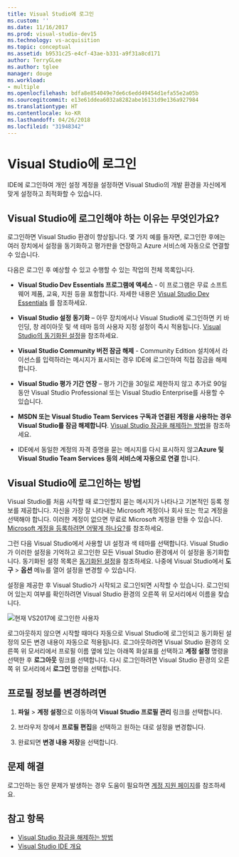 ```yaml
---
title: Visual Studio에 로그인
ms.custom: ''
ms.date: 11/16/2017
ms.prod: visual-studio-dev15
ms.technology: vs-acquisition
ms.topic: conceptual
ms.assetid: b9531c25-e4cf-43ae-b331-a9f31a8cd171
author: TerryGLee
ms.author: tglee
manager: douge
ms.workload:
- multiple
ms.openlocfilehash: bdfa8e854049e7de6c6edd49454d1efa55e2a05b
ms.sourcegitcommit: e13e61ddea6032a8282abe16131d9e136a927984
ms.translationtype: HT
ms.contentlocale: ko-KR
ms.lasthandoff: 04/26/2018
ms.locfileid: "31948342"
---
```

# <a name="sign-in-to-visual-studio"></a>Visual Studio에 로그인

IDE에 로그인하여 개인 설정 계정을 설정하면 Visual Studio의 개발 환경을 자신에게 맞게 설정하고 최적화할 수 있습니다.

## <a name="why-should-i-sign-in-to-visual-studio"></a>Visual Studio에 로그인해야 하는 이유는 무엇인가요?

로그인하면 Visual Studio 환경이 향상됩니다. 몇 가지 예를 들자면, 로그인한 후에는 여러 장치에서 설정을 동기화하고 평가판을 연장하고 Azure 서비스에 자동으로 연결할 수 있습니다.

다음은 로그인 후 예상할 수 있고 수행할 수 있는 작업의 전체 목록입니다.  

- **Visual Studio Dev Essentials 프로그램에 액세스** - 이 프로그램은 무료 소프트웨어 제품, 교육, 지원 등을 포함합니다. 자세한 내용은 [Visual Studio Dev Essentials](http://aka.ms/vsdevhelp) 를 참조하세요.

- **Visual Studio 설정 동기화** – 아무 장치에서나 Visual Studio에 로그인하면 키 바인딩, 창 레이아웃 및 색 테마 등의 사용자 지정 설정이 즉시 적용됩니다. [Visual Studio의 동기화된 설정](../ide/synchronized-settings-in-visual-studio.md)을 참조하세요.

- **Visual Studio Community 버전 잠금 해제** - Community Edition 설치에서 라이선스를 입력하라는 메시지가 표시되는 경우 IDE에 로그인하여 직접 잠금을 해제합니다.

- **Visual Studio 평가 기간 연장** – 평가 기간을 30일로 제한하지 않고 추가로 90일 동안 Visual Studio Professional 또는 Visual Studio Enterprise를 사용할 수 있습니다.

- **MSDN 또는 Visual Studio Team Services 구독과 연결된 계정을 사용하는 경우 Visual Studio를 잠금 해제합니다**. [Visual Studio 잠금을 해제하는 방법](../ide/how-to-unlock-visual-studio.md)을 참조하세요.

- IDE에서 동일한 계정의 자격 증명을 묻는 메시지를 다시 표시하지 않고**Azure 및 Visual Studio Team Services 등의 서비스에 자동으로 연결** 합니다.

## <a name="how-to-sign-in-to-visual-studio"></a>Visual Studio에 로그인하는 방법

Visual Studio를 처음 시작할 때 로그인할지 묻는 메시지가 나타나고 기본적인 등록 정보를 제공합니다. 자신을 가장 잘 나타내는 Microsoft 계정이나 회사 또는 학교 계정을 선택해야 합니다. 이러한 계정이 없으면 무료로 Microsoft 계정을 만들 수 있습니다. [Microsoft 계정을 등록하려면 어떻게 하나요?](http://windows.microsoft.com/windows-live/sign-up-create-account-how)를 참조하세요.

그런 다음 Visual Studio에서 사용할 UI 설정과 색 테마를 선택합니다. Visual Studio가 이러한 설정을 기억하고 로그인한 모든 Visual Studio 환경에서 이 설정을 동기화합니다. 동기화된 설정 목록은 [동기화된 설정](../ide/synchronized-settings-in-visual-studio.md)을 참조하세요. 나중에 Visual Studio에서 **도구** > **옵션** 메뉴를 열어 설정을 변경할 수 있습니다.

설정을 제공한 후 Visual Studio가 시작되고 로그인되면 시작할 수 있습니다. 로그인되어 있는지 여부를 확인하려면 Visual Studio 환경의 오른쪽 위 모서리에서 이름을 찾습니다.

![현재 VS2017에 로그인한 사용자](../ide/media/vs2017_username.png)

로그아웃하지 않으면 시작할 때마다 자동으로 Visual Studio에 로그인되고 동기화된 설정의 모든 변경 내용이 자동으로 적용됩니다. 로그아웃하려면 Visual Studio 환경의 오른쪽 위 모서리에서 프로필 이름 옆에 있는 아래쪽 화살표를 선택하고 **계정 설정** 명령을 선택한 후 **로그아웃** 링크를 선택합니다. 다시 로그인하려면 Visual Studio 환경의 오른쪽 위 모서리에서 **로그인** 명령을 선택합니다.

## <a name="to-change-your-profile-information"></a>프로필 정보를 변경하려면

1. **파일** > **계정 설정**으로 이동하여 **Visual Studio 프로필 관리** 링크를 선택합니다.

1. 브라우저 창에서 **프로필 편집**을 선택하고 원하는 대로 설정을 변경합니다.

1. 완료되면 **변경 내용 저장**을 선택합니다.

## <a name="troubleshooting"></a>문제 해결

로그인하는 동안 문제가 발생하는 경우 도움이 필요하면 [계정 지원 페이지](https://www.visualstudio.com/subscriptions/support/)를 참조하세요.

## <a name="see-also"></a>참고 항목

* [Visual Studio 잠금을 해제하는 방법](../ide/how-to-unlock-visual-studio.md)  
* [Visual Studio IDE 개요](../ide/visual-studio-ide.md)
